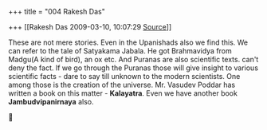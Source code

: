 +++
title = "004 Rakesh Das"

+++
[[Rakesh Das	2009-03-10, 10:07:29 [Source](https://groups.google.com/g/bvparishat/c/_Uyc_LSnqNM)]]



These are not mere stories. Even in the Upanishads also we find this. We can refer to the tale of Satyakama Jabala. He got Brahmavidya from Madgu(A kind of bird), an ox etc. And Puranas are also scientific texts. can't deny the fact. If we go through the Puranas those will give insight to various scientific facts - dare to say till unknown to the modern scientists. One among those is the creation of the universe. Mr. Vasudev Poddar has written a book on this matter - **Kalayatra**. Even we have another book **Jambudvipanirnaya** also.



